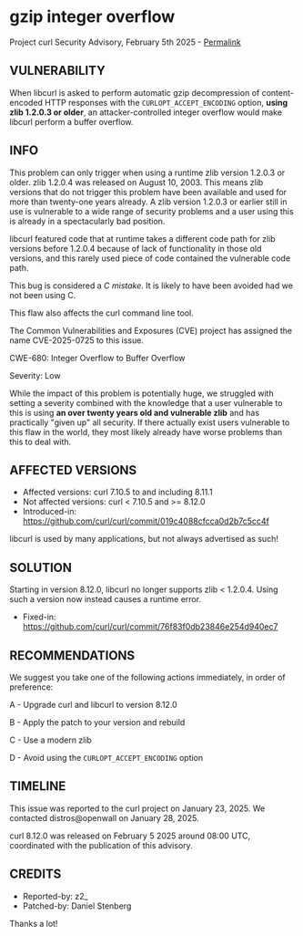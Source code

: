 gzip integer overflow
=====================

Project curl Security Advisory, February 5th 2025 -
[Permalink](https://curl.se/docs/CVE-2025-0725.html)

VULNERABILITY
-------------

When libcurl is asked to perform automatic gzip decompression of
content-encoded HTTP responses with the `CURLOPT_ACCEPT_ENCODING` option,
**using zlib 1.2.0.3 or older**, an attacker-controlled integer overflow would
make libcurl perform a buffer overflow.

INFO
----

This problem can only trigger when using a runtime zlib version 1.2.0.3 or
older. zlib 1.2.0.4 was released on August 10, 2003. This means zlib versions
that do not trigger this problem have been available and used for more than
twenty-one years already. A zlib version 1.2.0.3 or earlier still in use is
vulnerable to a wide range of security problems and a user using this is
already in a spectacularly bad position.

libcurl featured code that at runtime takes a different code path for zlib
versions before 1.2.0.4 because of lack of functionality in those old
versions, and this rarely used piece of code contained the vulnerable code
path.

This bug is considered a *C mistake*. It is likely to have been avoided had we
not been using C.

This flaw also affects the curl command line tool.

The Common Vulnerabilities and Exposures (CVE) project has assigned the name
CVE-2025-0725 to this issue.

CWE-680: Integer Overflow to Buffer Overflow

Severity: Low

While the impact of this problem is potentially huge, we struggled with
setting a severity combined with the knowledge that a user vulnerable to this
is using **an over twenty years old and vulnerable zlib** and has practically
"given up" all security. If there actually exist users vulnerable to this flaw
in the world, they most likely already have worse problems than this to deal
with.

AFFECTED VERSIONS
-----------------

- Affected versions: curl 7.10.5 to and including 8.11.1
- Not affected versions: curl < 7.10.5 and >= 8.12.0
- Introduced-in: https://github.com/curl/curl/commit/019c4088cfcca0d2b7c5cc4f

libcurl is used by many applications, but not always advertised as such!

SOLUTION
------------

Starting in version 8.12.0, libcurl no longer supports zlib < 1.2.0.4. Using
such a version now instead causes a runtime error.

- Fixed-in: https://github.com/curl/curl/commit/76f83f0db23846e254d940ec7

RECOMMENDATIONS
---------------

We suggest you take one of the following actions immediately, in order of
preference:

 A - Upgrade curl and libcurl to version 8.12.0

 B - Apply the patch to your version and rebuild

 C - Use a modern zlib
 
 D - Avoid using the `CURLOPT_ACCEPT_ENCODING` option

TIMELINE
---------

This issue was reported to the curl project on January 23, 2025. We contacted
distros@openwall on January 28, 2025.

curl 8.12.0 was released on February 5 2025 around 08:00 UTC, coordinated with
the publication of this advisory.

CREDITS
-------

- Reported-by: z2_
- Patched-by: Daniel Stenberg

Thanks a lot!
